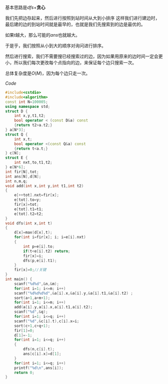基本思路是$dfs$+**贪心**

我们先把边存起来，然后进行按照到站时间从大到小排序
这样我们进行建边时，最后建的边的到站时间就是最早的，也就是我们先搜索到的边是最优的。

如果$t$越大，那么可能的$ans$也就越大。


于是乎，我们按照从小到大的顺序对询问进行排序。

然后进行搜索，我们不需要搜已经搜索过的边，因为如果用原来的边时间一定会更小，所以我们每次更改每个点指向的边，来保证每个边只搜索一次。


总体复杂度是$O(M)$，因为每个边只走一次。

$Code$
```cpp
#include<cstdio>
#include<algorithm>
const int N=100005;
using namespace std;
struct D {
	int x,y,t1,t2;
	bool operator < (const D&a) const 
	{return t2>a.t2;}
} a[N*3];
struct Q {
	int x,t;
	bool operator <(const Q&a) const 
	{return t<a.t;}
} c[N];
struct E {
	int nxt,to,t1,t2;
} e[N*6];
int fir[N],tot;
int ans[N],d[N];
int n,m,q;
void add(int x,int y,int t1,int t2) 
{
	e[++tot].nxt=fir[x];
	e[tot].to=y;
	fir[x]=tot;
	e[tot].t1=t1;
	e[tot].t2=t2;
}
void dfs(int x,int t) 
{
	d[x]=max(d[x],t);
	for(int i=fir[x]; i; i=e[i].nxt) 
	{
		int p=e[i].to;
		if(t<e[i].t2) return;
		fir[x]=i;
		dfs(p,e[i].t1);
	}
	fir[x]=0;//关键
}
int main() {
	scanf("%d%d",&n,&m);
	for(int i=1; i<=m; i++) 
	scanf("%d%d%d%d",&a[i].x,&a[i].y,&a[i].t1,&a[i].t2) ;
	sort(a+1,a+m+1);
	for(int i=1; i<=m; i++) 
	add(a[i].y,a[i].x,a[i].t1,a[i].t2);
	scanf("%d",&q);
	for(int i=1; i<=q; i++) 
	scanf("%d",&c[i].t),c[i].x=i;
	sort(c+1,c+q+1);
	fir[1]=0;
	d[1]=-1;
	for(int i=1; i<=q; i++) 
	{
		dfs(n,c[i].t);
		ans[c[i].x]=d[1];
	}
	for(int i=1; i<=q; i++) 
	printf("%d\n",ans[i]);
	return 0;
}
```